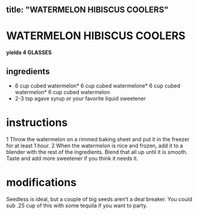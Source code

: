 

	
title: "WATERMELON HIBISCUS COOLERS"
---
# WATERMELON HIBISCUS COOLERS
#### yields 4 GLASSES
## ingredients
* 6 cup cubed watermelon* 6 cup cubed watermelone* 6 cup cubed watermelon* 6 cup cubed watermelon
* 2-3 tsp agave syrup or your favorite liquid sweetener

# instructions
1 Throw the watermelon on a rimmed baking sheet and put it in the freezer for at least 1 hour.
2 When the watermelon is nice and frozen, add it to a blender with the rest of the ingredients.
Blend that all up until it is smooth. Taste and add more sweetener if you think it needs it.

# modifications

Seedless is ideal, but a couple of big seeds aren’t a deal breaker.
 You could sub .25 cup of this with some tequila if you want to party.
	

